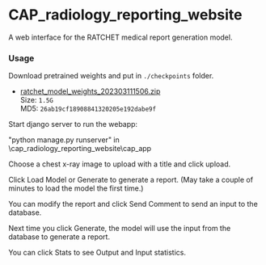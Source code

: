 # CAP_radiology_reporting_website

A web interface for the RATCHET medical report generation model.

### Usage

Download pretrained weights and put in `./checkpoints` folder.

- [ratchet_model_weights_202303111506.zip](http://www.doc.ic.ac.uk/~bh1511/ratchet_model_weights_202303111506.zip)
<br> Size: `1.5G` <br> MD5: `26ab19cf18908841320205e192dabe9f` <br>

Start django server to run the webapp:

"python manage.py runserver" in \cap_radiology_reporting_website\cap_app

Choose a chest x-ray image to upload with a title and click upload.

Click Load Model or Generate to generate a report. (May take a couple of minutes to load the model the first time.)

You can modify the report and click Send Comment to send an input to the database.

Next time you click Generate, the model will use the input from the database to generate a report.

You can click Stats to see Output and Input statistics.




